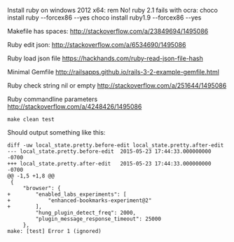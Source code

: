 Install ruby on windows 2012 x64:
rem No! ruby 2.1 fails with ocra: choco install ruby --forcex86 --yes
choco install ruby1.9 --forcex86 --yes

Makefile has spaces:
http://stackoverflow.com/a/23849694/1495086

Ruby edit json:
http://stackoverflow.com/a/6534690/1495086

Ruby load json file
https://hackhands.com/ruby-read-json-file-hash

Minimal Gemfile
http://railsapps.github.io/rails-3-2-example-gemfile.html

Ruby check string nil or empty
http://stackoverflow.com/a/251644/1495086

Ruby commandline parameters
http://stackoverflow.com/a/4248426/1495086

```
make clean test
```

Should output something like this:
```
diff -uw local_state.pretty.before-edit local_state.pretty.after-edit
--- local_state.pretty.before-edit	2015-05-23 17:44:33.000000000 -0700
+++ local_state.pretty.after-edit	2015-05-23 17:44:33.000000000 -0700
@@ -1,5 +1,8 @@
 {
     "browser": {
+        "enabled_labs_experiments": [
+            "enhanced-bookmarks-experiment@2"
+        ],
         "hung_plugin_detect_freq": 2000,
         "plugin_message_response_timeout": 25000
     },
make: [test] Error 1 (ignored)
```
